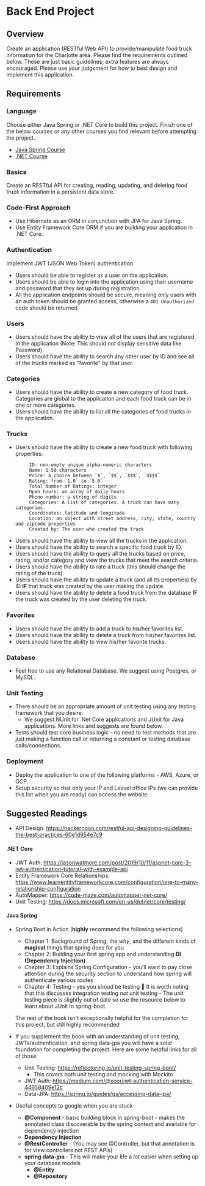 # Back End Project

## Overview

Create an application (RESTful Web API) to provide/manipulate food truck information for the Charlotte area. Please find the requirements outlined below. These are just basic guidelines; extra features are always encouraged. Please use your judgement for how to best design and implement this application.

## Requirements

### Language

Choose either Java Spring or .NET Core to build this project. Finish one of the below courses or any other courses you find relevant before attempting the project.

- [Java Spring Course](https://www.udemy.com/spring-hibernate-tutorial/)
- [.NET Course](https://www.udemy.com/aspnet-core-20-e-commerce-web-site-based-on-microservices-and-docker/)

### Basics

Create an RESTful API for creating, reading, updating, and deleting food truck information in a persistent data store.

### Code-First Approach

- Use Hibernate as an ORM in conjunction with JPA for Java Spring.
- Use Entity Framework Core ORM if you are building your application in .NET Core.

### Authentication

Implement JWT (JSON Web Token) authentication

- Users should be able to register as a user on the application.
- Users should be able to login into the application using their username and password that they set up during registration.
- All the application endpoints should be secure, meaning only users with an auth token should be granted access, otherwise a `401 Unauthorized` code should be returned.

### Users

- Users should have the ability to view all of the users that are registered in the application (Note: This should not display sensitive data like Password).
- Users should have the ability to search any other user by ID and see all of the trucks marked as "favorite" by that user.

### Categories

- Users should have the ability to create a new category of food truck. Categories are global to the application and each food truck can be in one or more categories.
- Users should have the ability to list all the categories of food trucks in the application.

### Trucks

- Users should have the ability to create a new food truck with following properties:
  ```
       ID: non-empty unique alpha-numeric characters
       Name: 1-50 characters
       Price: a choice between `$`, `$$`, `$$$`, `$$$$`
       Rating: from `1.0` to `5.0`
       Total Number of Ratings: integer
       Open hours: an array of daily hours
       Phone number: a string of digits
       Categories: A list of categories. A truck can have many categories.
       Coordinates: latitude and longitude
       Location: an object with street address, city, state, country and zipcode properties
       Created by: The user who created the truck
  ```
- Users should have the ability to view all the trucks in the application.
- Users should have the ability to search a specific food truck by ID.
- Users should have the ability to query all the trucks based on price, rating, and/or category and view the trucks that meet the search criteria.
- Users should have the ability to rate a truck (this should change the rating of the truck).
- Users should have the ability to update a truck (and all its properties) by ID **IF** that truck was created by the user making the update.
- Users should have the ability to delete a food truck from the database **IF** the truck was created by the user deleting the truck.

### Favorites

- Users should have the ability to add a truck to his/her favorites list.
- Users should have the ability to delete a truck from his/her favorites list.
- Users should have the ability to view his/her favorite trucks.

### Database

- Feel free to use any Relational Database. We suggest using Postgres, or MySQL.

### Unit Testing

- There should be an appropriate amount of unit testing using any testing framework that you desire.
  - We suggest NUnit for .Net Core applications and JUnit for Java applications. More links and suggests are found below.
- Tests should test core business logic - no need to test methods that are just making a function call or returning a constant or testing database calls/connections.

### Deployment

- Deploy the application to one of the following platforms - AWS, Azure, or GCP.
- Setup security so that only your IP and Levvel office IPs (we can provide this list when you are ready) can access the website.

## Suggested Readings

- API Design: https://hackernoon.com/restful-api-designing-guidelines-the-best-practices-60e1d954e7c9

#### .NET Core

- JWT Auth: https://jasonwatmore.com/post/2019/10/11/aspnet-core-3-jwt-authentication-tutorial-with-example-api
- Entity Framework Core Relationships: https://www.learnentityframeworkcore.com/configuration/one-to-many-relationship-configuration
- AutoMapper: https://code-maze.com/automapper-net-core/
- Unit Testing: https://docs.microsoft.com/en-us/dotnet/core/testing/

#### Java Spring

- Spring Boot in Action (**highly** recommend the following selections)

  - Chapter 1: Background of Spring, the _why_, and the different kinds of **magical** things that spring does for you
  - Chapter 2: Building your first spring app and understanding **DI (Dependency Injection)**
  - Chapter 3: Explains Spring Configuration - you'll want to pay close attention during the security section to understand how spring will authenticate various routes
  - Chapter 4: Testing - yes you shoud be testing :eyes: It is worth noting that this discusses integration testing _not_ unit testing - The unit testing piece is slightly out of date so use the resource below to learn about JUnit in spring-boot.

  The rest of the book isn't exceptionally helpful for the completion for this project, but still highly recommended

- If you supplement the book with an understanding of unit testing, JWTs/authentication, and spring data-jpa you will have a solid foundation for completing the project. Here are some helpful links for all of those:
  - Unit Testing: https://reflectoring.io/unit-testing-spring-boot/
    - This covers both unit testing and mocking with Mockito
  - JWT Auth: https://medium.com/@xoor/jwt-authentication-service-44658409e12c
  - Data-JPA: https://spring.io/guides/gs/accessing-data-jpa/
- Useful concepts to google when you are stuck
  - **@Component** - basic building block in spring-boot - makes the annotated class discoverable by the spring context and available for dependency injection
  - **Dependency Injection**
  - **@RestController** - (You may see @Controller, but that annotation is for view controllers not REST APIs)
  - **spring data-jpa** - This will make your life a _lot_ easier when setting up your database models
    - **@Entity**
    - **@Repository**
